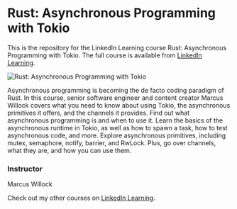 # Rust: Asynchronous Programming with Tokio
This is the repository for the LinkedIn Learning course Rust: Asynchronous Programming with Tokio. The full course is available from [LinkedIn Learning][lil-course-url].

![Rust: Asynchronous Programming with Tokio][lil-thumbnail-url] 

Asynchronous programming is becoming the de facto coding paradigm of Rust. In this course, senior software engineer and content creator Marcus Willock covers what you need to know about using Tokio, the asynchronous primitives it offers, and the channels it provides. Find out what asynchronous programming is and when to use it. Learn the basics of the asynchronous runtime in Tokio, as well as how to spawn a task, how to test asynchronous code, and more. Explore asynchronous primitives, including mutex, semaphore, notify, barrier, and RwLock. Plus, go over channels, what they are, and how you can use them.


### Instructor

Marcus Willock 
                            


                            

Check out my other courses on [LinkedIn Learning](https://www.linkedin.com/learning/instructors/marcus-willock).

[lil-course-url]: https://www.linkedin.com/learning/rust-asynchronous-programming-with-tokio?dApp=59033956&leis=LAA
[lil-thumbnail-url]: https://media.licdn.com/dms/image/D560DAQHpekbupAbVKQ/learning-public-crop_675_1200/0/1683323010517?e=2147483647&v=beta&t=6sMMnq7KZ7_xTJ_eFjX61XvasBn_kO3SkBEYQqBqzBc
